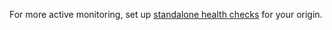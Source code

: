 For more active monitoring, set up [standalone health checks](https://support.cloudflare.com/hc/articles/4404867308429) for your origin. 